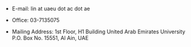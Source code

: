 

- E-mail: lin at uaeu dot ac dot ae

- Office: 03-7135075

- Mailing Address:
  1st Floor, H1 Building
  United Arab Emirates University
  P.O. Box No. 15551, Al Ain, UAE
  
